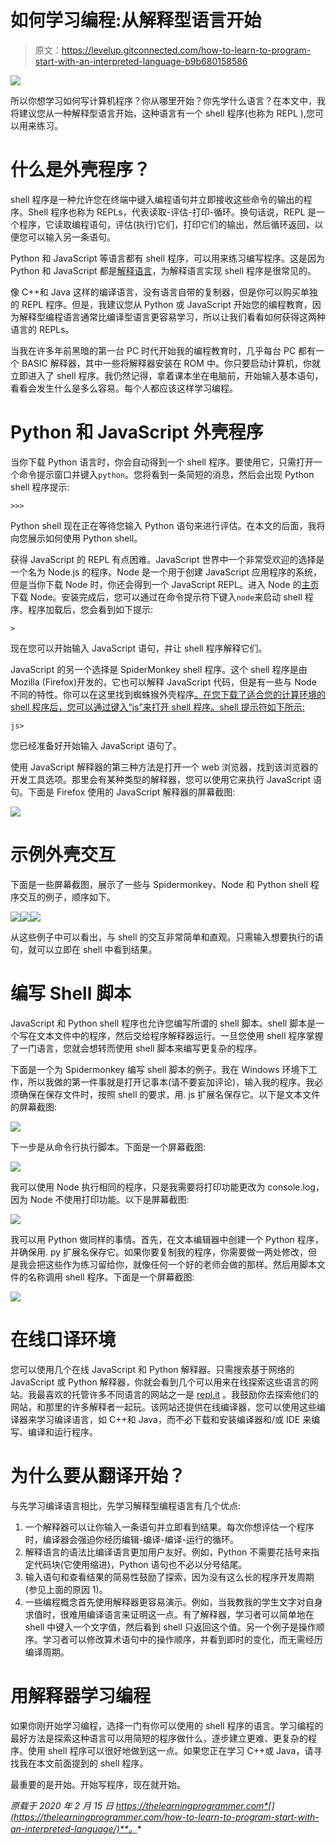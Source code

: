 # 如何学习编程:从解释型语言开始

> 原文：<https://levelup.gitconnected.com/how-to-learn-to-program-start-with-an-interpreted-language-b9b680158586>

![](img/ac2594d2d5b396b710c85e09d5d963a3.png)

所以你想学习如何写计算机程序？你从哪里开始？你先学什么语言？在本文中，我将建议您从一种解释型语言开始，这种语言有一个 shell 程序(也称为 REPL ),您可以用来练习。

# 什么是外壳程序？

shell 程序是一种允许您在终端中键入编程语句并立即接收这些命令的输出的程序。Shell 程序也称为 REPLs，代表读取-评估-打印-循环。换句话说，REPL 是一个程序，它读取编程语句，评估(执行)它们，打印它们的输出，然后循环返回，以便您可以输入另一条语句。

Python 和 JavaScript 等语言都有 shell 程序，可以用来练习编写程序。这是因为 Python 和 JavaScript 都是[解释语言](https://en.wikipedia.org/wiki/Interpreter_(computing))，为解释语言实现 shell 程序是很常见的。

像 C++和 Java 这样的编译语言，没有语言自带的复制器，但是你可以购买单独的 REPL 程序。但是，我建议您从 Python 或 JavaScript 开始您的编程教育，因为解释型编程语言通常比编译型语言更容易学习，所以让我们看看如何获得这两种语言的 REPLs。

当我在许多年前黑暗的第一台 PC 时代开始我的编程教育时，几乎每台 PC 都有一个 BASIC 解释器，其中一些将解释器安装在 ROM 中。你只要启动计算机，你就立即进入了 shell 程序。我仍然记得，拿着课本坐在电脑前，开始输入基本语句，看看会发生什么是多么容易。每个人都应该这样学习编程。

# Python 和 JavaScript 外壳程序

当你下载 Python 语言时，你会自动得到一个 shell 程序。要使用它，只需打开一个命令提示窗口并键入`python`。您将看到一条简短的消息，然后会出现 Python shell 程序提示:

```
>>>
```

Python shell 现在正在等待您输入 Python 语句来进行评估。在本文的后面，我将向您展示如何使用 Python shell。

获得 JavaScript 的 REPL 有点困难。JavaScript 世界中一个非常受欢迎的选择是一个名为 Node.js 的程序。Node 是一个用于创建 JavaScript 应用程序的系统，但是当你下载 Node 时，你还会得到一个 JavaScript REPL。进入 Node 的[主页](https://nodejs.org/en/)下载 Node。安装完成后，您可以通过在命令提示符下键入`node`来启动 shell 程序。程序加载后，您会看到如下提示:

```
>
```

现在您可以开始输入 JavaScript 语句，并让 shell 程序解释它们。

JavaScript 的另一个选择是 SpiderMonkey shell 程序。这个 shell 程序是由 Mozilla (Firefox)开发的，它也可以解释 JavaScript 代码，但是有一些与 Node 不同的特性。你可以在这里找到蜘蛛猴外壳程序[。在您下载了适合您的计算环境的 shell 程序后，您可以通过键入“js”来打开 shell 程序。shell 提示符如下所示:](https://archive.mozilla.org/pub/firefox/nightly/latest-mozilla-central/)

```
js>
```

您已经准备好开始输入 JavaScript 语句了。

使用 JavaScript 解释器的第三种方法是打开一个 web 浏览器，找到该浏览器的开发工具选项。那里会有某种类型的解释器，您可以使用它来执行 JavaScript 语句。下面是 Firefox 使用的 JavaScript 解释器的屏幕截图:

![](img/5c479fb0d4e4724f3f4d223051afd2ef.png)

# 示例外壳交互

下面是一些屏幕截图，展示了一些与 Spidermonkey、Node 和 Python shell 程序交互的例子，顺序如下。

![](img/390b308963e2d4c9edc4db969dcdf85a.png)![](img/08f134ce80e92b10fbecd14a4251d706.png)![](img/0050e74e3cac02c731cada8081f214a0.png)

从这些例子中可以看出，与 shell 的交互非常简单和直观。只需输入想要执行的语句，就可以立即在 shell 中看到结果。

# 编写 Shell 脚本

JavaScript 和 Python shell 程序也允许您编写所谓的 shell 脚本。shell 脚本是一个写在文本文件中的程序，然后交给程序解释器运行。一旦您使用 shell 程序掌握了一门语言，您就会想转而使用 shell 脚本来编写更复杂的程序。

下面是一个为 Spidermonkey 编写 shell 脚本的例子。我在 Windows 环境下工作，所以我做的第一件事就是打开记事本(请不要妄加评论)，输入我的程序。我必须确保在保存文件时，按照 shell 的要求，用. js 扩展名保存它。以下是文本文件的屏幕截图:

![](img/2d6ec6fecf052d137004efce61a49132.png)

下一步是从命令行执行脚本。下面是一个屏幕截图:

![](img/8f37bec231d0bdcb7131825fe718191c.png)

我可以使用 Node 执行相同的程序，只是我需要将打印功能更改为 console.log，因为 Node 不使用打印功能。以下是屏幕截图:

![](img/a2e01e445dd5615963f59c6a9078fe52.png)

我可以用 Python 做同样的事情。首先，在文本编辑器中创建一个 Python 程序，并确保用. py 扩展名保存它。如果你要复制我的程序，你需要做一两处修改，但是我会把这些作为练习留给你，就像任何一个好的老师会做的那样。然后用脚本文件的名称调用 shell 程序。下面是一个屏幕截图:

![](img/ab54cf0f72c040732aa6170dd4196d58.png)

# 在线口译环境

您可以使用几个在线 JavaScript 和 Python 解释器。只需搜索基于网络的 JavaScript 或 Python 解释器，你就会看到几个可以用来在线探索这些语言的网站。我最喜欢的托管许多不同语言的网站之一是 [repl.it](https://repl.it/) 。我鼓励你去探索他们的网站，和那里的许多解释者一起玩。该网站还提供在线编译器，您可以使用这些编译器来学习编译语言，如 C++和 Java，而不必下载和安装编译器和/或 IDE 来编写、编译和运行程序。

# 为什么要从翻译开始？

与先学习编译语言相比，先学习解释型编程语言有几个优点:

1.  一个解释器可以让你输入一条语句并立即看到结果。每次你想评估一个程序时，编译器会强迫你经历编辑-编译-编译-运行的循环。
2.  解释语言的语法比编译语言更加用户友好。例如，Python 不需要花括号来指定代码块(它使用缩进)，Python 语句也不必以分号结尾。
3.  输入语句和查看结果的简易性鼓励了探索，因为没有这么长的程序开发周期(参见上面的原因 1)。
4.  一些编程概念首先使用解释器更容易演示。例如，当我教我的学生文字对自身求值时，很难用编译语言来证明这一点。有了解释器，学习者可以简单地在 shell 中键入一个文字值，然后看到 shell 只返回这个值。另一个例子是操作顺序。学习者可以修改算术语句中的操作顺序，并看到即时的变化，而无需经历编译周期。

# 用解释器学习编程

如果你刚开始学习编程，选择一门有你可以使用的 shell 程序的语言。学习编程的最好方法是探索这种语言可以用简短的程序做什么，逐步建立更难、更复杂的程序。使用 shell 程序可以很好地做到这一点。如果您正在学习 C++或 Java，请寻找我在本文前面提到的 shell 程序。

最重要的是开始。开始写程序，现在就开始。

*原载于 2020 年 2 月 15 日 https://thelearningprogrammer.com*[](https://thelearningprogrammer.com/how-to-learn-to-program-start-with-an-interpreted-language/)**。**